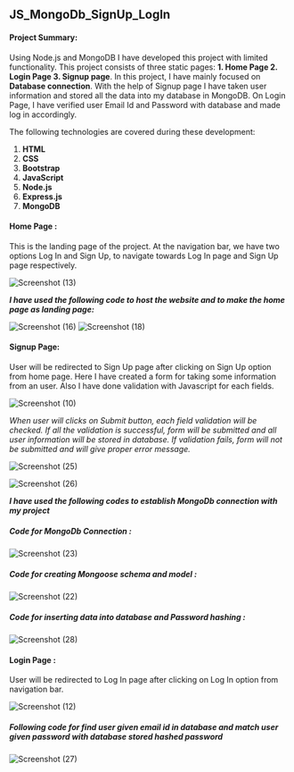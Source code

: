 ## JS_MongoDb_SignUp_LogIn

#### Project Summary:
Using Node.js and MongoDB I have developed this project with limited functionality. This project consists of three static pages: __1. Home Page  2. Login Page  3. Signup page__.
In this project, I have mainly focused on **Database connection**. With the help of Signup page I have taken user information and stored all the data into my database in MongoDB.
On Login Page, I have verified user Email Id and Password with database and made log in accordingly.

The following technologies are covered during these development:
1. **HTML**
2. **CSS**
3. **Bootstrap**
4. **JavaScript**
5. **Node.js**
6. **Express.js**
7. **MongoDB**

#### Home Page :
This is the landing page of the project. At the navigation bar, we have two options Log In and Sign Up, to navigate towards Log In page and Sign Up page respectively.

![Screenshot (13)](https://user-images.githubusercontent.com/72350924/116924526-9bcd3480-ac75-11eb-9ff8-aba94c2d4b01.png)

**_I have used the following code to host the website and to make the home page as landing page:_**

![Screenshot (16)](https://user-images.githubusercontent.com/72350924/116927395-409d4100-ac79-11eb-8b6b-7f427cdcd604.png)
![Screenshot (18)](https://user-images.githubusercontent.com/72350924/116927419-46932200-ac79-11eb-8254-db86d6238fde.png)

#### Signup Page: 
User will be redirected to Sign Up page after clicking on Sign Up option from home page. Here I have created a form for taking some information from an user. Also I have done validation with Javascript for each fields.

![Screenshot (10)](https://user-images.githubusercontent.com/72350924/116934877-24060680-ac83-11eb-87ad-9e1701b74936.png)

_When user will clicks on Submit button, each field validation will be checked. If all the validation is successful, form will be submitted and all user information will be stored in database. If validation fails, form will not be submitted and will give proper error message._

![Screenshot (25)](https://user-images.githubusercontent.com/72350924/116938001-ba3c2b80-ac87-11eb-98f1-c6bdc3110625.png)

![Screenshot (26)](https://user-images.githubusercontent.com/72350924/116938024-c0320c80-ac87-11eb-8899-e3fd601cdc6b.png)

**_I have used the following codes to establish MongoDb connection with my project_**

##### Code for MongoDb Connection : 

![Screenshot (23)](https://user-images.githubusercontent.com/72350924/116934912-32ecb900-ac83-11eb-8c12-620705d7736c.png)

##### Code for creating Mongoose schema and model :

![Screenshot (22)](https://user-images.githubusercontent.com/72350924/116934960-4566f280-ac83-11eb-81e7-277a685d4d76.png)

##### Code for inserting data into database and Password hashing :

![Screenshot (28)](https://user-images.githubusercontent.com/72350924/116940994-78fa4a80-ac8c-11eb-985b-605cbc8b0bc0.png)

#### Login Page :
User will be redirected to Log In page after clicking on Log In option from navigation bar. 

![Screenshot (12)](https://user-images.githubusercontent.com/72350924/116940253-50be1c00-ac8b-11eb-8a40-8a4c153a9214.png)

##### Following code for find user given email id in database and match user given password with database stored hashed password

![Screenshot (27)](https://user-images.githubusercontent.com/72350924/116940275-5582d000-ac8b-11eb-9e82-3ec180c48906.png)

